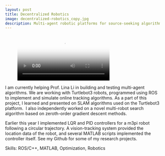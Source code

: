 ```yaml
---
layout: post
title: Decentralized Robotics
image: decentralized-robotics_copy.jpg
description: Multi-agent robotic platforms for source-seeking algorithms
---
```


<figure class="video_container">
  <video controls="true" allowfullscreen="true" poster="path/to/poster_image.png">
    <source src="/public/files/" type="video/mp4">
    <source src="path/to/video.ogg" type="video/ogg">
    <source src="path/to/video.webm" type="video/webm">
  </video>
</figure>

I am currently helping Prof. Lina Li in building and testing multi-agent algorithms. We are working with Turtlebot3 robots, programmed using ROS to implement and simulate online tracking algorithms. As a part of this project, I learned and presented on SLAM algorithms used on the Turtlebot3 platform.
​
I also independently worked on a novel multi-robot search algorithm based on zeroth-order gradient descent methods.

Earlier this year I implemented LQR and PID controllers for a m3pi robot following a circular trajectory. A vision-tracking system provided the location data of the robot, and several MATLAB scripts implemented the controller itself. See my Github for some of my research projects.

Skills: ROS/C++, MATLAB, Optimization, Robotics